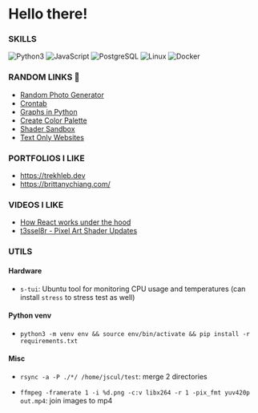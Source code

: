 # Hello there!

### SKILLS

![Python3](https://img.shields.io/badge/Python-3.9-green) ![JavaScript](https://img.shields.io/badge/JavaScript-yellow) ![PostgreSQL](https://img.shields.io/badge/PostgreSQL-blue) ![Linux](https://img.shields.io/badge/Linux-Ubuntu-orange) ![Docker](https://img.shields.io/badge/Docker-Compose-brown)

### RANDOM LINKS 🔗

 - [Random Photo Generator](https://picsum.photos/)
 - [Crontab](https://crontab.guru/#0_0_*_*_0)
 - [Graphs in Python](https://alexsocha.github.io/pynode/)
 - [Create Color Palette](https://coolors.co/generate)
 - [Shader Sandbox](glslsandbox.com)
 - [Text Only Websites](https://sjmulder.nl/en/textonly.html)

### PORTFOLIOS I LIKE

 - https://trekhleb.dev
 - https://brittanychiang.com/

<!-- ### I built a dynamically updating moon-calendar 🌙

[![ip service](https://moon-calendar-vr242ulasq-uw.a.run.app/)](https://moon-calendar-vr242ulasq-uw.a.run.app/)
(may need a page refresh) [[moon-calendar]](https://github.com/jscul/moon-calendar) OpenCV, Flask, Google Cloud Run, skyview -->

### VIDEOS I LIKE

 - [How React works under the hood](https://www.youtube.com/watch?v=KJP1E-Y-xyo)
 - [t3ssel8r - Pixel Art Shader Updates](https://www.youtube.com/watch?v=ZsMHY4LDyRE)

### UTILS

#### Hardware

 - `s-tui`: Ubuntu tool for monitoring CPU usage and temperatures (can install `stress` to stress test as well)

#### Python venv

 - `python3 -m venv env && source env/bin/activate && pip install -r requirements.txt`

#### Misc

 - `rsync -a -P ./*/ /home/jscul/test`: merge 2 directories

 - `ffmpeg -framerate 1 -i %d.png -c:v libx264 -r 1 -pix_fmt yuv420p out.mp4`: join images to mp4

